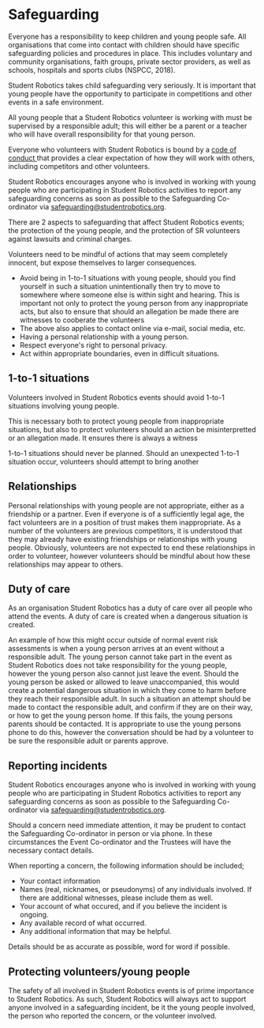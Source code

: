 # Safeguarding

Everyone has a responsibility to keep children and young people safe. All organisations that come into contact with children should have specific safeguarding policies and procedures in place. This includes voluntary and community organisations, faith groups, private sector providers, as well as schools, hospitals and sports clubs \(NSPCC, 2018\).

Student Robotics takes child safeguarding very seriously. It is important that young people have the opportunity to participate in competitions and other events in a safe environment.

All young people that a Student Robotics volunteer is working with must be supervised by a responsible adult; this will either be a parent or a teacher who will have overall responsibility for that young person.

Everyone who volunteers with Student Robotics is bound by a [code of conduct ](code-of-conduct.md)that provides a clear expectation of how they will work with others, including competitors and other volunteers.

Student Robotics encourages anyone who is involved in working with young people who are participating in Student Robotics activities to report any safeguarding concerns as soon as possible to the Safeguarding Co-ordinator via [safeguarding@studentrobotics.org](mailto:safeguarding@studentrobotics.org).

There are 2 aspects to safeguarding that affect Student Robotics events; the protection of the young people, and the protection of SR volunteers against lawsuits and criminal charges.

Volunteers need to be mindful of actions that may seem completely innocent, but expose themselves to larger consequences.

* Avoid being in 1-to-1 situations with young people, should you find yourself in such a situation unintentionally then try to move to somewhere where someone else is within sight and hearing. This is important not only to protect the young person from any inappropriate acts, but also to ensure that should an allegation be made there are witnesses to cooberate the volunteers
* The above also applies to contact online via e-mail, social media, etc.
* Having a personal relationship with a young person.
* Respect everyone's right to personal privacy.
* Act within appropriate boundaries, even in difficult situations.

## 1-to-1 situations
Volunteers involved in Student Robotics events should avoid 1-to-1 situations involving young people.

This is necessary both to protect young people from inappropriate situations, but also to protect volunteers should an action be misinterpretted or an allegation made.
It ensures there is always a witness

1-to-1 situations should never be planned.
Should an unexpected 1-to-1 situation occur, volunteers should attempt to bring another

## Relationships
Personal relationships with young people are not appropriate, either as a friendship or a partner.
Even if everyone is of a sufficiently legal age, the fact volunteers are in a position of trust makes them inappropriate.
As a number of the volunteers are previous competitors, it is understood that they may already have existing friendships or relationships with young people.
Obviously, volunteers are not expected to end these relationships in order to volunteer, however volunteers should be mindful about how these relationships may appear to others.

## Duty of care
As an organisation Student Robotics has a duty of care over all people who attend the events.
A duty of care is created when a dangerous situation is created.

An example of how this might occur outside of normal event risk assessments is when a young person arrives at an event without a responsible adult.
The young person cannot take part in the event as Student Robotics does not take responsibility for the young people, however the young person also cannot just leave the event.
Should the young person be asked or allowed to leave unaccompanied, this would create a potential dangerous situation in which they come to harm before they reach their responsible adult.
In such a situation an attempt should be made to contact the responsible adult, and confirm if they are on their way, or how to get the young person home.
If this fails, the young persons parents should be contacted.
It is appropriate to use the young persons phone to do this, however the conversation should be had by a volunteer to be sure the responsible adult or parents approve.

## Reporting incidents
Student Robotics encourages anyone who is involved in working with young people who are participating in Student Robotics activities to report any safeguarding concerns as soon as possible to the Safeguarding Co-ordinator via [safeguarding@studentrobotics.org](mailto:safeguarding@studentrobotics.org).

Should a concern need immediate attention, it may be prudent to contact the Safeguarding Co-ordinator in person or via phone. In these circumstances the Event Co-ordinator and the Trustees will have the necessary contact details.

When reporting a concern, the following information should be included;
* Your contact information
* Names \(real, nicknames, or pseudonyms\) of any individuals involved. If there are additional witnesses, please include them as well.
* Your account of what occured, and if you believe the incident is ongoing.
* Any available record of what occurred.
* Any additional information that may be helpful.

Details should be as accurate as possible, word for word if possible.

## Protecting volunteers/young people
The safety of all involved in Student Robotics events is of prime importance to Student Robotics.
As such, Student Robotics will always act to support anyone involved in a safeguarding incident, be it the young people involved, the person who reported the concern, or the volunteer involved.
